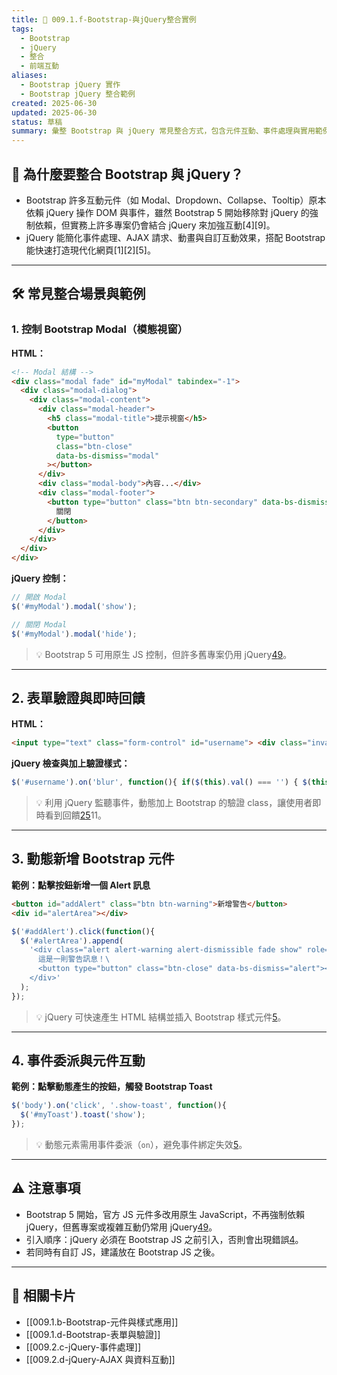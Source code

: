 ```yaml
---
title: 📌 009.1.f-Bootstrap-與jQuery整合實例
tags:
  - Bootstrap
  - jQuery
  - 整合
  - 前端互動
aliases:
  - Bootstrap jQuery 實作
  - Bootstrap jQuery 整合範例
created: 2025-06-30
updated: 2025-06-30
status: 草稿
summary: 彙整 Bootstrap 與 jQuery 常見整合方式，包含元件互動、事件處理與實用範例，協助建立動態且易維護的網頁。
---
```


## 🤝 為什麼要整合 Bootstrap 與 jQuery？

- Bootstrap 許多互動元件（如 Modal、Dropdown、Collapse、Tooltip）原本依賴 jQuery 操作 DOM 與事件，雖然 Bootstrap 5 開始移除對 jQuery 的強制依賴，但實務上許多專案仍會結合 jQuery 來加強互動[4][9]。
- jQuery 能簡化事件處理、AJAX 請求、動畫與自訂互動效果，搭配 Bootstrap 能快速打造現代化網頁[1][2][5]。

---

## 🛠️ 常見整合場景與範例

### 1. 控制 Bootstrap Modal（模態視窗）

**HTML：**
```html
<!-- Modal 結構 --> 
<div class="modal fade" id="myModal" tabindex="-1">
  <div class="modal-dialog">
    <div class="modal-content">
      <div class="modal-header">
        <h5 class="modal-title">提示視窗</h5>
        <button
          type="button"
          class="btn-close"
          data-bs-dismiss="modal"
        ></button>
      </div>
      <div class="modal-body">內容...</div>
      <div class="modal-footer">
        <button type="button" class="btn btn-secondary" data-bs-dismiss="modal">
          關閉
        </button>
      </div>
    </div>
  </div>
</div>
```

**jQuery 控制：**

```javascript
// 開啟 Modal
$('#myModal').modal('show');

// 關閉 Modal
$('#myModal').modal('hide');
```

> 💡 Bootstrap 5 可用原生 JS 控制，但許多舊專案仍用 jQuery[4](https://tw.alphacamp.co/blog/bootstrap-4-introduction)[9](https://www.worker360.com.tw/blog/bootstrap-5-feature)。

---
## 2. 表單驗證與即時回饋

**HTML：**
```html
<input type="text" class="form-control" id="username"> <div class="invalid-feedback">請輸入使用者名稱</div>
```

**jQuery 檢查與加上驗證樣式：**

```javascript
$('#username').on('blur', function(){ if($(this).val() === '') { $(this).addClass('is-invalid'); } else { $(this).removeClass('is-invalid').addClass('is-valid'); } });
```

> 💡 利用 jQuery 監聽事件，動態加上 Bootstrap 的驗證 class，讓使用者即時看到回饋[2](https://ebook.nlpi.edu.tw/bookdetail/43577)[5](https://www.tenlong.com.tw/products/9787115577863)11。

---
## 3. 動態新增 Bootstrap 元件

**範例：點擊按鈕新增一個 Alert 訊息**

```html
<button id="addAlert" class="btn btn-warning">新增警告</button>
<div id="alertArea"></div>
```

```javascript
$('#addAlert').click(function(){
  $('#alertArea').append(
    '<div class="alert alert-warning alert-dismissible fade show" role="alert">\
      這是一則警告訊息！\
      <button type="button" class="btn-close" data-bs-dismiss="alert"></button>\
    </div>'
  );
});

```

> 💡 jQuery 可快速產生 HTML 結構並插入 Bootstrap 樣式元件[5](https://www.tenlong.com.tw/products/9787115577863)。

---
## 4. 事件委派與元件互動

**範例：點擊動態產生的按鈕，觸發 Bootstrap Toast**
```javascript
$('body').on('click', '.show-toast', function(){
  $('#myToast').toast('show');
});
```

> 💡 動態元素需用事件委派（`on`），避免事件綁定失效[5](https://www.tenlong.com.tw/products/9787115577863)。

---
## ⚠️ 注意事項

- Bootstrap 5 開始，官方 JS 元件多改用原生 JavaScript，不再強制依賴 jQuery，但舊專案或複雜互動仍常用 jQuery[4](https://tw.alphacamp.co/blog/bootstrap-4-introduction)[9](https://www.worker360.com.tw/blog/bootstrap-5-feature)。
- 引入順序：jQuery 必須在 Bootstrap JS 之前引入，否則會出現錯誤[4](https://tw.alphacamp.co/blog/bootstrap-4-introduction)。
- 若同時有自訂 JS，建議放在 Bootstrap JS 之後。

---
## 🔗 相關卡片

- [[009.1.b-Bootstrap-元件與樣式應用]]
- [[009.1.d-Bootstrap-表單與驗證]]
- [[009.2.c-jQuery-事件處理]]
- [[009.2.d-jQuery-AJAX 與資料互動]]